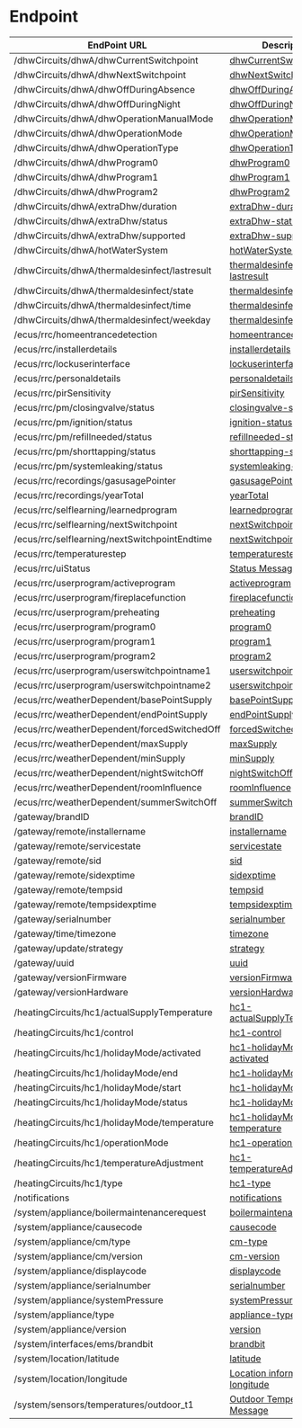 # Endpoint

| EndPoint URL  | Description | Documented | Writable | Recordable |
| ------------- | ------------- | --- | ------------- | ------------- |
| /dhwCircuits/dhwA/dhwCurrentSwitchpoint | [dhwCurrentSwitchpoint](dhwCurrentSwitchpoint.md) |[ ]| False | False |
| /dhwCircuits/dhwA/dhwNextSwitchpoint | [dhwNextSwitchpoint](dhwNextSwitchpoint.md) |[ ]| False | False |
| /dhwCircuits/dhwA/dhwOffDuringAbsence | [dhwOffDuringAbsence](dhwOffDuringAbsence.md) |[ ]| True | False |
| /dhwCircuits/dhwA/dhwOffDuringNight | [dhwOffDuringNight](dhwOffDuringNight.md) |[ ]| True | False |
| /dhwCircuits/dhwA/dhwOperationManualMode | [dhwOperationManualMode](dhwOperationManualMode.md) |[ ]| True | False |
| /dhwCircuits/dhwA/dhwOperationMode | [dhwOperationMode](dhwOperationMode.md) |[ ]| True | False |
| /dhwCircuits/dhwA/dhwOperationType | [dhwOperationType](dhwOperationType.md) |[ ]| True | False |
| /dhwCircuits/dhwA/dhwProgram0 | [dhwProgram0](dhwProgram0.md) |[ ]| True | False |
| /dhwCircuits/dhwA/dhwProgram1 | [dhwProgram1](dhwProgram1.md) |[ ]| True | False |
| /dhwCircuits/dhwA/dhwProgram2 | [dhwProgram2](dhwProgram2.md) |[ ]| True | False |
| /dhwCircuits/dhwA/extraDhw/duration | [extraDhw-duration](extraDhw-duration.md) |[ ]| True | False |
| /dhwCircuits/dhwA/extraDhw/status | [extraDhw-status](extraDhw-status.md) |[ ]| True | False |
| /dhwCircuits/dhwA/extraDhw/supported | [extraDhw-supported](extraDhw-supported.md) |[ ]| False | False |
| /dhwCircuits/dhwA/hotWaterSystem | [hotWaterSystem](hotWaterSystem.md) |[ ]| False | False |
| /dhwCircuits/dhwA/thermaldesinfect/lastresult | [thermaldesinfect-lastresult](thermaldesinfect-lastresult.md) |[ ]| False | False |
| /dhwCircuits/dhwA/thermaldesinfect/state | [thermaldesinfect-state](thermaldesinfect-state.md) |[ ]| True | False |
| /dhwCircuits/dhwA/thermaldesinfect/time | [thermaldesinfect-time](thermaldesinfect-time.md) |[ ]| True | False |
| /dhwCircuits/dhwA/thermaldesinfect/weekday | [thermaldesinfect-weekday](thermaldesinfect-weekday.md) |[ ]| True | False |
| /ecus/rrc/homeentrancedetection | [homeentrancedetection](homeentrancedetection.md) |[ ]| Unknown | Unknown |
| /ecus/rrc/installerdetails | [installerdetails](installerdetails.md) |[ ]| True | False |
| /ecus/rrc/lockuserinterface | [lockuserinterface](lockuserinterface.md) |[ ]| True | False |
| /ecus/rrc/personaldetails | [personaldetails](personaldetails.md) |[ ]| True | False |
| /ecus/rrc/pirSensitivity | [pirSensitivity](pirSensitivity.md) |[ ]| True | False |
| /ecus/rrc/pm/closingvalve/status | [closingvalve-status](closingvalve-status.md) |[ ]| False | False |
| /ecus/rrc/pm/ignition/status | [ignition-status](ignition-status.md) |[ ]| False | False |
| /ecus/rrc/pm/refillneeded/status | [refillneeded-status](refillneeded-status.md) |[ ]| False | False |
| /ecus/rrc/pm/shorttapping/status | [shorttapping-status](shorttapping-status.md) |[ ]| False | False |
| /ecus/rrc/pm/systemleaking/status | [systemleaking-status](systemleaking-status.md) |[ ]| False | False |
| /ecus/rrc/recordings/gasusagePointer | [gasusagePointer](gasusagePointer.md) |[ ]| False | False |
| /ecus/rrc/recordings/yearTotal | [yearTotal](yearTotal.md) |[ ]| False | False |
| /ecus/rrc/selflearning/learnedprogram | [learnedprogram](learnedprogram.md) |[ ]| False | False |
| /ecus/rrc/selflearning/nextSwitchpoint | [nextSwitchpoint](nextSwitchpoint.md) |[ ]| True | False |
| /ecus/rrc/selflearning/nextSwitchpointEndtime | [nextSwitchpointEndtime](nextSwitchpointEndtime.md) |[ ]| False | False |
| /ecus/rrc/temperaturestep | [temperaturestep](temperaturestep.md) |[ ]| True | False |
| /ecus/rrc/uiStatus | [Status Message](uiStatus.md) |[ ]| False | False |
| /ecus/rrc/userprogram/activeprogram | [activeprogram](activeprogram.md) |[ ]| True | False |
| /ecus/rrc/userprogram/fireplacefunction | [fireplacefunction](fireplacefunction.md) |[ ]| True | False |
| /ecus/rrc/userprogram/preheating | [preheating](preheating.md) |[ ]| True | False |
| /ecus/rrc/userprogram/program0 | [program0](program0.md) |[ ]| True | False |
| /ecus/rrc/userprogram/program1 | [program1](program1.md) |[ ]| True | False |
| /ecus/rrc/userprogram/program2 | [program2](program2.md) |[ ]| True | False |
| /ecus/rrc/userprogram/userswitchpointname1 | [userswitchpointname1](userswitchpointname1.md) |[ ]| True | False |
| /ecus/rrc/userprogram/userswitchpointname2 | [userswitchpointname2](userswitchpointname2.md) |[ ]| True | False |
| /ecus/rrc/weatherDependent/basePointSupply | [basePointSupply](basePointSupply.md) |[ ]| True | False |
| /ecus/rrc/weatherDependent/endPointSupply | [endPointSupply](endPointSupply.md) |[ ]| True | False |
| /ecus/rrc/weatherDependent/forcedSwitchedOff | [forcedSwitchedOff](forcedSwitchedOff.md) |[ ]| True | False |
| /ecus/rrc/weatherDependent/maxSupply | [maxSupply](maxSupply.md) |[ ]| True | False |
| /ecus/rrc/weatherDependent/minSupply | [minSupply](minSupply.md) |[ ]| True | False |
| /ecus/rrc/weatherDependent/nightSwitchOff | [nightSwitchOff](nightSwitchOff.md) |[ ]| True | False |
| /ecus/rrc/weatherDependent/roomInfluence | [roomInfluence](roomInfluence.md) |[ ]| True | False |
| /ecus/rrc/weatherDependent/summerSwitchOff | [summerSwitchOff](summerSwitchOff.md) |[ ]| True | False |
| /gateway/brandID | [brandID](brandID.md) |[ ]| False | False |
| /gateway/remote/installername | [installername](installername.md) |[ ]| True | False |
| /gateway/remote/servicestate | [servicestate](servicestate.md) |[ ]| False | False |
| /gateway/remote/sid | [sid](sid.md) |[ ]| False | False |
| /gateway/remote/sidexptime | [sidexptime](sidexptime.md) |[ ]| False | False |
| /gateway/remote/tempsid | [tempsid](tempsid.md) |[ ]| False | False |
| /gateway/remote/tempsidexptime | [tempsidexptime](tempsidexptime.md) |[ ]| False | False |
| /gateway/serialnumber | [serialnumber](serialnumber.md) |[ ]| False | False |
| /gateway/time/timezone | [timezone](timezone.md) |[ ]| True | False |
| /gateway/update/strategy | [strategy](strategy.md) |[ ]| True | False |
| /gateway/uuid | [uuid](uuid.md) |[ ]| False | False |
| /gateway/versionFirmware | [versionFirmware](versionFirmware.md) |[ ]| False | False |
| /gateway/versionHardware | [versionHardware](versionHardware.md) |[ ]| False | False |
| /heatingCircuits/hc1/actualSupplyTemperature | [hc1-actualSupplyTemperature](hc1-actualSupplyTemperature.md) |[ ]| False | False |
| /heatingCircuits/hc1/control | [hc1-control](hc1-control.md) |[ ]| True | False |
| /heatingCircuits/hc1/holidayMode/activated | [hc1-holidayMode-activated](hc1-holidayMode-activated.md) |[ ]| True | False |
| /heatingCircuits/hc1/holidayMode/end | [hc1-holidayMode-end](hc1-holidayMode-end.md) |[ ]| True | False |
| /heatingCircuits/hc1/holidayMode/start | [hc1-holidayMode-start](hc1-holidayMode-start.md) |[ ]| True | False |
| /heatingCircuits/hc1/holidayMode/status | [hc1-holidayMode-status](hc1-holidayMode-status.md) |[ ]| True | False |
| /heatingCircuits/hc1/holidayMode/temperature | [hc1-holidayMode-temperature](hc1-holidayMode-temperature.md) |[ ]| True | False |
| /heatingCircuits/hc1/operationMode | [hc1-operationMode](hc1-operationMode.md) |[ ]| True | False |
| /heatingCircuits/hc1/temperatureAdjustment | [hc1-temperatureAdjustment](hc1-temperatureAdjustment.md) |[ ]| True | False |
| /heatingCircuits/hc1/type | [hc1-type](hc1-type.md) |[ ]| True | False |
| /notifications | [notifications](notifications.md) |[ ]| False | False |
| /system/appliance/boilermaintenancerequest | [boilermaintenancerequest](boilermaintenancerequest.md) |[ ]| False | False |
| /system/appliance/causecode | [causecode](causecode.md) |[ ]| False | False |
| /system/appliance/cm/type | [cm-type](cm-type.md) |[ ]| False | False |
| /system/appliance/cm/version | [cm-version](cm-version.md) |[ ]| False | False |
| /system/appliance/displaycode | [displaycode](displaycode.md) |[ ]| False | False |
| /system/appliance/serialnumber | [serialnumber](serialnumber.md) |[ ]| False | False |
| /system/appliance/systemPressure | [systemPressure](systemPressure.md) |[ ]| False | False |
| /system/appliance/type | [appliance-type](appliance-type.md) |[ ]| False | False |
| /system/appliance/version | [version](version.md) |[ ]| False | False |
| /system/interfaces/ems/brandbit | [brandbit](brandbit.md) |[ ]| False | False |
| /system/location/latitude | [latitude](latitude.md) |[ ]| True | False |
| /system/location/longitude | [Location information - longitude](longitude.md) |[x]| True | False |
| /system/sensors/temperatures/outdoor_t1 | [Outdoor Temperature Message](outdoor_t1.md) |[ ]| False | False |
